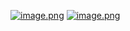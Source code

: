 [![image.png](https://i.postimg.cc/zBBHHVX9/image.png)](https://postimg.cc/p9wLgVjZ)
[![image.png](https://i.postimg.cc/NF2ybSXD/image.png)](https://postimg.cc/xNYT1stN)
